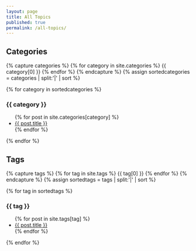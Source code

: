 ```yaml
---
layout: page
title: All Topics
published: true
permalink: /all-topics/
---
```

<h2>Categories</h2>

{% capture categories %}
  {% for category in site.categories %}
    {{ category[0] }}
  {% endfor %}
{% endcapture %}
{% assign sortedcategories = categories | split:'|' | sort %}

{% for category in sortedcategories %}
  <h3 id="{{ category }}">{{ category }}</h3>
  <ul>
  {% for post in site.categories[category] %}
    <li><a href="{{ post.url }}">{{ post.title }}</a></li>
  {% endfor %}
  </ul>
{% endfor %}

<h2>Tags</h2>

{% capture tags %}
  {% for tag in site.tags %}
    {{ tag[0] }}
  {% endfor %}
{% endcapture %}
{% assign sortedtags = tags | split:'|' | sort %}

{% for tag in sortedtags %}
  <h3 id="{{ tag }}">{{ tag }}</h3>
  <ul>
  {% for post in site.tags[tag] %}
    <li><a href="{{ post.url }}">{{ post.title }}</a></li>
  {% endfor %}
  </ul>
{% endfor %}
